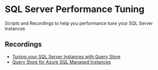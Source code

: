 # SQL Server Performance Tuning
Scripts and Recordings to help you performance tune your SQL Server Instances

## Recordings
* [Tuning your SQL Server Instances with Query Store](https://www.youtube.com/watch?v=_T7g-LuLy5s&list=PLtEEMfeCXzJ0Ez23rhCgsrEgHK7Sa-EJ9&index=1)
* [Query Store for Azure SQL Managed Instances](https://www.youtube.com/watch?v=Yf877QVznt8&list=PLtEEMfeCXzJ0Ez23rhCgsrEgHK7Sa-EJ9&index=2)
